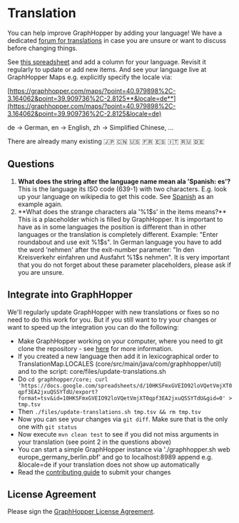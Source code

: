 # Translation

You can help improve GraphHopper by adding your language! We have a dedicated [forum for translations](https://discuss.graphhopper.com/c/developers/translations) in case you are unsure or want to discuss before changing things.

See [this spreadsheet](https://docs.google.com/spreadsheets/d/10HKSFmxGVEIO92loVQetVmjXT0qpf3EA2jxuQSSYTdU/edit?pli=1#gid=0)
and add a column for your language. Revisit it regularly to update or add new items. And see your language live at GraphHopper Maps e.g. explicitly specify the locale via:

[https://graphhopper.com/maps/?point=40.979898%2C-3.164062&point=39.909736%2C-2.8125**&locale=de**](https://graphhopper.com/maps/?point=40.979898%2C-3.164062&point=39.909736%2C-2.8125&locale=de) 

de → German, en → English, zh → Simplified Chinese, …

There are already many existing :jp: :cn: :us: :fr: :es: :it: :ru: :de:

## Questions

 1. **What does the string after the language name mean ala 'Spanish: es'?**
    This is the language its ISO code (639-1) with two characters. E.g. look up your language on wikipedia to get this code. 
    See [Spanish](http://en.wikipedia.org/wiki/Spanish_language) as an example again.
 2. **What does the strange characters ala '%1$s' in the items means?**
    This is a placeholder which is filled by GraphHopper. It is important to have as in some languages the position
    is different than in other languages or the translation is completely different. 
    Example: "Enter roundabout and use exit %1$s". In German language you have to add the word 'nehmen' after the
    exit-number parameter: "In den Kreisverkehr einfahren und Ausfahrt %1$s nehmen". 
    It is very important that you do not forget about these parameter placeholders, please ask if you are unsure.

## Integrate into GraphHopper

We'll regularly update GraphHopper with new translations or fixes so no need to do this work for you. But if you still
want to try your changes or want to speed up the integration you can do the following:

 * Make GraphHopper working on your computer, where you need to git clone the repository - see [here](./quickstart-from-source.md) for more information.
 * If you created a new language then add it in lexicographical order to TranslationMap.LOCALES (core/src/main/java/com/graphhopper/util) and to the script: core/files/update-translations.sh
 * Do `cd graphhopper/core; curl 'https://docs.google.com/spreadsheets/d/10HKSFmxGVEIO92loVQetVmjXT0qpf3EA2jxuQSSYTdU/export?format=tsv&id=10HKSFmxGVEIO92loVQetVmjXT0qpf3EA2jxuQSSYTdU&gid=0' > tmp.tsv`
 * Then `./files/update-translations.sh tmp.tsv && rm tmp.tsv`
 * Now you can see your changes via `git diff`. Make sure that is the only one with `git status`
 * Now execute `mvn clean test` to see if you did not miss arguments in your translation (see point 2 in the questions above)
 * You can start a simple GraphHopper instance via './graphhopper.sh web europe_germany_berlin.pbf' and go to localhost:8989 append e.g. &locale=de if your translation does not show up automatically
 * Read the [contributing guide](https://github.com/graphhopper/graphhopper/blob/master/CONTRIBUTING.md) to submit your changes

## License Agreement

Please sign the <a href="http://www.clahub.com/agreements/graphhopper/graphhopper">GraphHopper License Agreement</a>.
